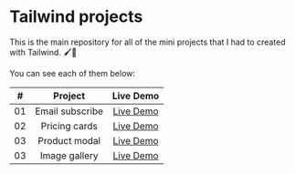 # Tailwind projects

This is the main repository for all of the mini projects that I had to created with Tailwind. 🖌️🎨

You can see each of them below:

|  #  |       Project         |                               Live Demo                               |
| :-: | :-------------------: | :-------------------------------------------------------------------: |
| 01  |   Email subscribe     |          [Live Demo](https://email-subscribe-orpin.vercel.app/)       |
| 02  |   Pricing cards       |          [Live Demo](https://pricing-grids-zeta.vercel.app/)          |
| 03  |   Product modal       |          [Live Demo](https://product-modal-one.vercel.app/)           |
| 03  |   Image gallery       |          [Live Demo](https://image-gallery-phi-mauve.vercel.app/)     |
